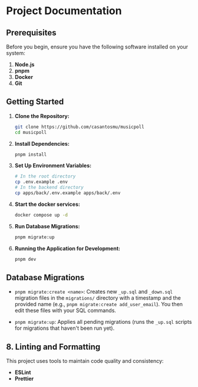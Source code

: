 # Project Documentation

## Prerequisites

Before you begin, ensure you have the following software installed on your system:

1. **Node.js**
2. **pnpm**
3. **Docker**
4. **Git**

## Getting Started

1. **Clone the Repository:**

    ```bash
    git clone https://github.com/casantosmu/musicpoll
    cd musicpoll
    ```

2. **Install Dependencies:**

    ```bash
    pnpm install
    ```

3. **Set Up Environment Variables:**

    ```bash
    # In the root directory
    cp .env.example .env
    # In the backend directory
    cp apps/back/.env.example apps/back/.env
    ```

4. **Start the docker services:**

    ```bash
    docker compose up -d
    ```

5. **Run Database Migrations:**

    ```bash
    pnpm migrate:up
    ```

6. **Running the Application for Development:**

    ```bash
    pnpm dev
    ```

## Database Migrations

- `pnpm migrate:create <name>`: Creates new `_up.sql` and `_down.sql` migration files in the `migrations/` directory with a timestamp and the provided name (e.g., `pnpm migrate:create add_user_email`). You then edit these files with your SQL commands.

- `pnpm migrate:up`: Applies all pending migrations (runs the `_up.sql` scripts for migrations that haven't been run yet).

## 8. Linting and Formatting

This project uses tools to maintain code quality and consistency:

- **ESLint**
- **Prettier**
